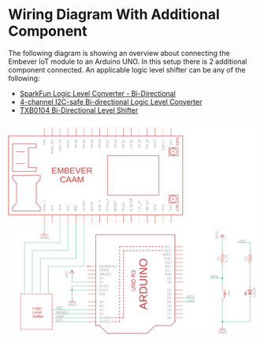 # Wiring Diagram With Additional Component

The following diagram is showing an overview about connecting the
Embever IoT module to an Arduino UNO. In this setup there is 2
additional component connected. An applicable logic level shifter can be
any of the following:

-   [SparkFun Logic Level Converter -
    Bi-Directional](https://www.sparkfun.com/products/12009)
-   [4-channel I2C-safe Bi-directional Logic Level
    Converter](https://www.adafruit.com/product/757)
-   [TXB0104 Bi-Directional Level
    Shifter](https://www.adafruit.com/product/1875)

![](../img/wiring_uno_led_btn.png)
